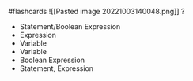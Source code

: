 #flashcards 
![[Pasted image 20221003140048.png]]
?
- Statement/Boolean Expression
- Expression
- Variable
- Variable
- Boolean Expression
- Statement, Expression